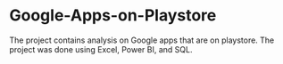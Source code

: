 # Google-Apps-on-Playstore
The project contains analysis on Google apps that are on playstore. The project was done using Excel, Power BI, and SQL.
